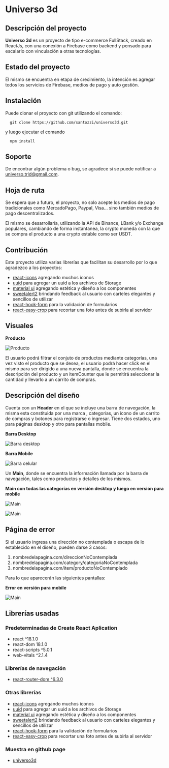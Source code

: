# Universo 3d

## Descripción del proyecto
__Universo 3d__ es un proyecto de tipo e-commerce FullStack, creado en ReactJs, con una conexión a Firebase como backend y pensado para escalarlo con vinculación a otras tecnologías. 


## Estado del proyecto
El mismo se encuentra en etapa de crecimiento, la intención es agregar todos los servicios de Firebase, medios de pago y auto gestión.

## Instalación

Puede clonar el proyecto con git utilizando el comando:
```git 
  git clone https://github.com/santozzi/universo3d.git
 ```
y luego ejecutar el comando 

```git 
  npm install
 ```
## Soporte
De encontrar algún problema o bug, se agradece si se puede notificar a universo.trid@gmail.com.

## Hoja de ruta
Se espera que a futuro, el proyecto, no solo acepte los medios de pago tradicionales como MercadoPago, Paypal, Visa... sino también medios de pago descentralizados.

El mismo se desarrollaría, utilizando la API de Binance, LBank y/o Exchange populares, cambiando de forma instantanea, la crypto moneda con la que se compra el producto a una crypto estable como ser USDT.

## Contribución
Este proyecto utiliza varias librerías que facilitan su desarrollo por lo que agradezco a los proyectos:
* [react-icons](https://react-icons.github.io/react-icons) agregando muchos íconos
* [uuid](https://github.com/uuidjs/uuid) para agregar un uuid a los archivos de Storage
* [material ui](https://mui.com/) agregando estética y diseño a los componentes
* [sweetalert2](https://sweetalert2.github.io/) brindando feedback al usuario con carteles elegantes y sencillos de utilizar
* [react-hook-form](https://react-hook-form.com/) para la validación de formularios
* [react-easy-crop](https://valentinh.github.io/react-easy-crop/) para recortar una foto antes de subirla al servidor


## Visuales



__Producto__

![Producto](./src/images/readme/item.jpg)

El usuario podrá filtrar el conjuto de productos mediante categorías, una vez visto el producto que se desea, el usuario podrá hacer click en el mismo para ser dirigido a una nueva pantalla, donde se encuentra la descripción del producto y un itemCounter que le permitirá seleccionar la cantidad y llevarlo a un carrito de compras.

## Descripción del diseño
Cuenta con un __Header__ en el que se incluye una barra de navegación, la misma esta constituida por una marca , categorías, un ícono de un carrito de compras y botones para registrarse o ingresar.
Tiene dos estados, uno para páginas desktop y otro para pantallas mobile. 

__Barra Desktop__

![Barra desktop](./src/images/readme/navbar.png)

__Barra Mobile__

![Barra celular](./src/images/readme/barracelular.png)


Un __Main__,  donde se encuentra la información llamada por la barra de navegación, tales como productos y detalles de los mismos.

__Main con todas las categorías en versión desktop y luego en versión para mobile__

![Main](./src/images/readme/home.jpg)

![Main](./src/images/readme/homeMobile.png)



## Página de error
Si el usuario ingresa una dirección no contemplada o escapa de lo establecido en el diseño, pueden darse 3 casos:
1. nombredelapagina.com/direccionNoContemplada
2. nombredelapagina.com/category/categoriaNoContemplada
3. nombredelapagina.com/item/productoNoContemplado

Para lo que aparecerán las siguientes pantallas:

__Error en versión para mobile__

![Main](./src/images/readme/error.png)

## Librerías usadas
### Predeterminadas de Create React Aplication
*    react ^18.1.0
*    react-dom 18.1.0
*    react-scripts ^5.0.1
*    web-vitals ^2.1.4

### Librerías de navegación
*    [react-router-dom ^6.3.0](https://reactrouter.com/)

### Otras librerías

* [react-icons](https://react-icons.github.io/react-icons) agregando muchos íconos
* [uuid](https://github.com/uuidjs/uuid) para agregar un uuid a los archivos de Storage
* [material ui](https://mui.com/) agregando estética y diseño a los componentes
* [sweetalert2](https://sweetalert2.github.io/) brindando feedback al usuario con carteles elegantes y sencillos de utilizar
* [react-hook-form](https://react-hook-form.com/) para la validación de formularios
* [react-easy-crop](https://valentinh.github.io/react-easy-crop/) para recortar una foto antes de subirla al servidor

### Muestra en github page
*    [universo3d](https://santozzi.github.io/universo3d/)


